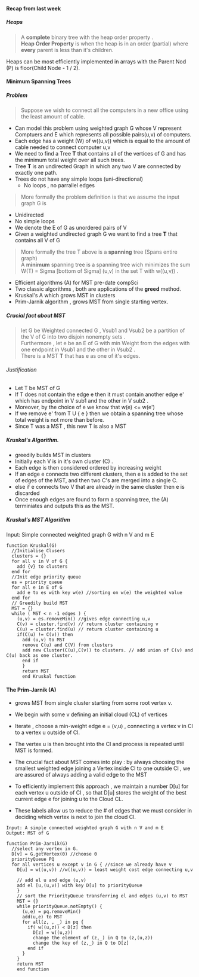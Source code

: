 #### Recap from last week

##### Heaps
> A **complete** binary tree with the heap order property .  
**Heap Order Property** is when the heap is in an order (partial) where **every** parent is less than it's children.  

Heaps can be most efficiently implemented in arrays with the Parent Nod (P) is floor(Child Node - 1 / 2).

#### Minimum Spanning Trees

##### Problem
> Suppose we wish to connect all the computers in a new office using the least amount of cable.  

* Can model this problem using weighted graph G whose V represent Comptuers and E which represents all possible pairs(u,v) of computers.
* Each edge has a weight (W) of w((u,v)) which is equal to the amount of cable needed to connect computer u,v
* We need to find a Tree **T** that contains all of the vertices of G and has the minimum total weight over all such trees.
* Tree **T** is an undirected Graph in which any two V are connected by exactly one path.
* Trees do not have any simple loops (uni-directional)
  * No loops , no parrallel edges


> More formally the problem definition is that we assume the input graph G is  
* Unidirected 
* No simple loops
* We denote the E of G as unordered pairs of V 
* Given a weighted undirected graph G we want to find a tree **T** that contains all V of G 

> More formally the tree T above is a **spanning** tree  (Spans entire graph)  
> A **minimum** spanning tree is a spanning tree wich minimizes the sum  
> W(T) = Sigma [bottom of Sigma] (u,v) in the set T with w((u,v)) . 

* Efficient algorithms (A) for MST pre-date compSci 
* Two classic algorithms , both are applications of the **greed** method.
* Kruskal's A which grows MST in clusters
* Prim-Jarnik algorithm , grows MST from single starting vertex. 

##### Crucial fact about MST
> let G be Weighted connected G , Vsub1 and Vsub2 be a partition of the V of G into two disjoin nonempty sets .  
>Furthermore , let e be an E of G with min Weight from the edges with one endpoint in Vsub1 and the other in Vsub2 .  
>There is a MST **T** that has e as one of it's edges.  

###### Justification
* Let T be MST of G 
* If T does not contain the edge e then it must contain another edge e' which has endpoint in V sub1 and the other in V sub2 .
* Moreover, by the choice of e we know that w(e) <= w(e') 
* If we remove e' from T U { e } then we obtain a spanning tree whose total weight is not more than before. 
* Since T was a MST , this new T is also a MST 


##### Kruskal's Algorithm.

* greedily builds MST in clusters
* Initially each V is in it's own cluster (C) .
* Each edge is then considered ordered by increasing weight
* If an edge e connects two different clusters, then e is added to the set of edges of the MST, and then two C's are merged into a single C. 
* else if e connects two V that are already in the same cluster then e is discarded
* Once enough edges are found to form a spanning tree, the (A) terminiates and outputs this as the MST. 

##### Kruskal's MST Algorithm

Input: Simple connected weighted graph G with n V and m E 

```
function Kruskal(G) 
  //Initialise Clusers  
  clusters = {}  
  for all v in V of G {  
    add {v} to clusters
  end for  
  //Init edge priority queue  
  es = priority queue  
  for all e in E of G  
    add e to es with key w(e) //sorting on w(e) the weighted value  
  end for  
  // Greedily build MST  
  MST = {}  
  while ( MST < n -1 edges ) {
    (u,v) = es.removeMin() //gives edge connecting u,v 
    C(v) = cluster.find(v) // return cluster containing v 
    C(u) = cluster.find(u) // return cluster containing u
    if(C(u) != C(v)) then 
      add (u,v) to MST 
      remove C(u) and C(V) from clusters
      add new Cluster(C(u),C(v)) to clusters. // add union of C(v) and C(u) back as one cluster. 
      end if
      }
      return MST
      end Kruskal function
  ```
#### The Prim-Jarnik (A) 

* grows MST from single cluster starting from some root vertex v.
* We begin with some v defining an initial cloud (CL) of vertices 
* Iterate , choose a min-weight edge e = (v,u) , connecting a vertex v in Cl to a vertex u outside of Cl.
* The vertex u is then brought into the Cl and process is repeated until MST is formed. 


* The crucial fact about MST comes into play : by always choosing the smallest weighted edge joining a Vertex inside Cl to one outside Cl , we are assured of always adding a valid edge to the MST
* To efficiently implement this approach , we maintain a number D[u] for each vertex u outside of Cl , so that D[u] stores the weight of the best current edge e for joining u to the Cloud CL. 
* These labels allow us to reduce the # of edges that we must consider in deciding which vertex is next to join the cloud Cl. 

```
Input: A simple connected weighted graph G with n V and m E  
Output: MST of G

function Prim-Jarnik(G)
  //select any vertex in G.
  D[v] = G.getVertex(0) //choose 0 
  priorityQueue PQ 
  for all vertices u except v in G { //since we already have v 
    D[u] = w((u,v)) //w((u,v)) = least weight cost edge connecting u,v 
    
    // add el u and edge (u,v) 
    add el [u,(u,v)] with key D[u] to priorityQueue 
    }
    // sort the PriorityQueue transferring el and edges (u,v) to MST 
    MST = {}
    while priorityQueue.notEmpty() {
      (u,e) = pq.removeMin()
      add(u,e) to MST
      for all(z, , _) in pq {
        if( w((u,z)) < D[z] then
          D[z] = w((u,z))
          change the element of (z,_) in Q to (z,(u,z))
          change the key of (z,_) in Q to D[z] 
        end if
      }
    }
    return MST 
    end function
  ```
  
  



  